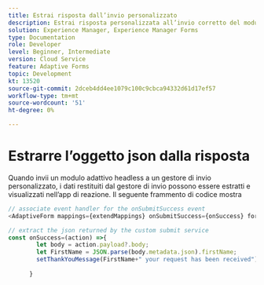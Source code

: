 ```yaml
---
title: Estrai risposta dall’invio personalizzato
description: Estrai risposta personalizzata all’invio corretto del modulo
solution: Experience Manager, Experience Manager Forms
type: Documentation
role: Developer
level: Beginner, Intermediate
version: Cloud Service
feature: Adaptive Forms
topic: Development
kt: 13520
source-git-commit: 2dceb4dd4ee1079c100c9cbca94332d61d17ef57
workflow-type: tm+mt
source-wordcount: '51'
ht-degree: 0%

---
```



# Estrarre l’oggetto json dalla risposta

Quando invii un modulo adattivo headless a un gestore di invio personalizzato, i dati restituiti dal gestore di invio possono essere estratti e visualizzati nell’app di reazione. Il seguente frammento di codice mostra

```javascript
// associate event handler for the onSubmitSuccess event
<AdaptiveForm mappings={extendMappings} onSubmitSuccess={onSuccess} formJson={selectedForm}/>
```

```javascript
// extract the json returned by the custom submit service
const onSuccess=(action) =>{
        let body = action.payload?.body;
        let FirstName = JSON.parse(body.metadata.json).firstName;
        setThankYouMessage(FirstName+" your request has been received");
        
      }
```











